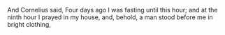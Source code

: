 And Cornelius said, Four days ago I was fasting until this hour; and at the ninth hour I prayed in my house, and, behold, a man stood before me in bright clothing,
